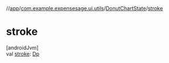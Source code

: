 //[app](../../../index.md)/[com.example.expensesage.ui.utils](../index.md)/[DonutChartState](index.md)/[stroke](stroke.md)

# stroke

[androidJvm]\
val [stroke](stroke.md): [Dp](https://developer.android.com/reference/kotlin/androidx/compose/ui/unit/Dp.html)
